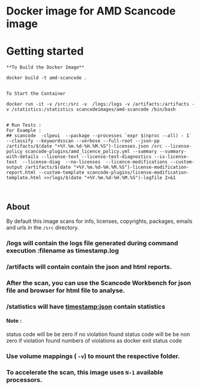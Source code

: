 # Docker image for AMD Scancode image

# Getting started
```
**To Build the Docker Image**

docker build -t amd-scancode .


```
```
To Start the Container 

docker run -it -v /src:/src -v  /logs:/logs -v /artifacts:/artifacts -v /statistics:/statistics scancodeimages/amd-scancode /bin/bash


# Run Tests :
For Example :
## scancode  -clpeui  --package --processes `expr $(nproc --all) - 1` --classify --keywordsscan --verbose --full-root --json-pp /artifacts/$(date "+%Y.%m.%d-%H.%M.%S")-licenses.json /src --license-policy scancode-plugins/amd_licence_policy.yml --summary --summary-with-details --license-text --license-text-diagnostics --is-license-text  --license-diag  --no-licenses  --licence-modifications --custom-output /artifacts/$(date "+%Y.%m.%d-%H.%M.%S")-license-modification-report.html --custom-template scancode-plugins/license-modification-template.html >>/logs/$(date "+%Y.%m.%d-%H.%M.%S")-logfile 2>&1



```

## About

By default this image scans for info, licenses, copyrights, packages, emails and urls in the `/src` directory. 


### /logs will contain  the logs file generated during command execution :filename as  timestamp.log
### /artifacts will contain contain the json and html reports. 
### After the scan, you can use the Scancode Workbench for json file and browser for html file to analyse. 
### /statistics will  have <timestamp:json> contain statistics 

#### Note :
status code will be be zero if no violation found
status code will be  be non zero if violation found
numbers of violations as docker exit status code


### Use volume mappings ( `-v`) to mount the respective folder.

### To accelerate the scan, this image uses `N-1` available processors.


